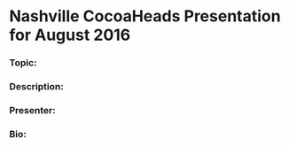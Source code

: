 # Nashville CocoaHeads Presentation for August 2016

### Topic:

### Description:

### Presenter:

### Bio:
